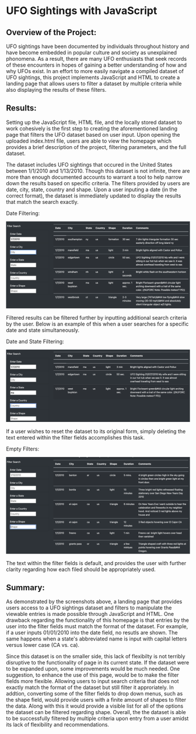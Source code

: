 # UFO Sightings with JavaScript

## Overview of the Project:
UFO sightings have been documented by individuals throughout history and have become embedded in popular culture and society as unexplained phonomena.  As a result, there are many UFO enthusiasts that seek records of these encounters in hopes of gaining a better understanding of how and why UFOs exist.  In an effort to more easily navigate a compiled dataset of UFO sightings, this project implements JavaScript and HTML to create a landing page that allows users to filter a dataset by multiple criteria while also displaying the results of these filters.

## Results:
Setting up the JavaScript file, HTML file, and the locally stored dataset to work cohesively is the first step to creating the aforementioned landing page that filters the UFO dataset based on user input. Upon opening the uploaded index.html file, users are able to view the homepage which provides a brief description of the project, filtering parameters, and the full dataset.

The dataset includes UFO sightings that occured in the United States between 1/1/2010 and 1/13/2010.  Though this dataset is not infinite, there are more than enough documented accounts to warrant a tool to help narrow down the results based on specific criteria.  The filters provided by users are date, city, state, country and shape.  Upon a user inputing a date (in the correct format), the dataset is immediately updated to display the results that match the search exactly.  

Date Filtering:

![Date Filter](https://github.com/matthewdouglasmartin/UFOs/blob/main/PNG_resources/UFO_Date_Filter.png)

Filtered results can be filtered further by inputting additional search criteria by the user.  Below is an example of this when a user searches for a specific date and state simultaneously.

Date and State Filtering:

![Date/State Filter](https://github.com/matthewdouglasmartin/UFOs/blob/main/PNG_resources/UFO_Date%26State_Filter.png)

If a user wishes to reset the dataset to its original form, simply deleting the text entered within the filter fields accomplishes this task.

Empty Filters:

![No Filters](https://github.com/matthewdouglasmartin/UFOs/blob/main/PNG_resources/UFO_No_Filters.png)

The text within the filter fields is default, and provides the user with further clarity regarding how each filed should be appropriately used.  

## Summary:

As demonstrated by the screenshots above, a landing page that provides users access to a UFO sightings dataset and filters to manipulate the viewable entries is made possible through JavaScript and HTML.  One drawback regarding the functionality of this homepage is that entries by the user into the filter fields must match the format of the dataset.  For example, if a user inputs 01/01/2010 into the date field, no resutls are shown.  The same happens when a state's abbreviated name is input with capital letters versus lower case (CA vs. ca).  

Since this dataset is on the smaller side, this lack of flexibilty is not terribly disruptive to the functionality of page in its current state.  If the dataset were to be expanded upon, some improvements would be much needed.  One suggestion, to enhance the use of this page, would be to make the filter fields more flexible.  Allowing users to input search criteria that does not exactly match the format of the dataset but still filter it approriately.  In addtion, converting some of the filter fields to drop down menus, such as the shape field, would provide users with a finite amount of shapes to filter the data.  Along with this it would provide a visible list for all of the options the dataset can be filtered regarding shape. Overall, the the dataset is able to be successfully filtered by multiple criteria upon entry from a user amidst its lack of flexibility and recommendations.  